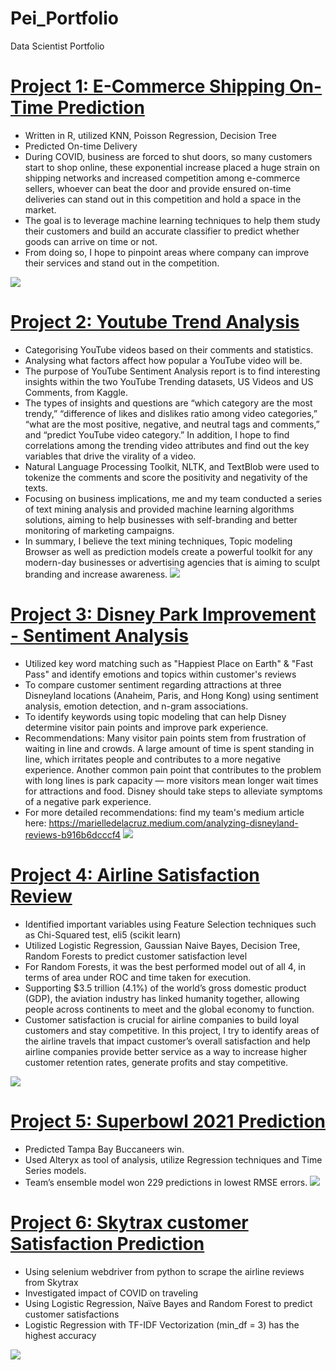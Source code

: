 # Pei_Portfolio
Data Scientist Portfolio

# [Project 1: E-Commerce Shipping On-Time Prediction](https://github.com/ChengpeiLIu/Pei_Portfolio/tree/main/E-Commerce%20On-time%20Delivery%20Prediction)
* Written in R, utilized KNN, Poisson Regression, Decision Tree 
* Predicted On-time Delivery
* During COVID, business are forced to shut doors, so many customers start to shop online, these exponential increase placed a huge strain on shipping networks and increased competition among e-commerce sellers, whoever can beat the door and provide ensured on-time deliveries can stand out in this competition and hold a space in the market. 
* The goal is to leverage machine learning techniques to help them study their customers and build an accurate classifier to predict whether goods can arrive on time or not.
* From doing so, I hope to pinpoint areas where company can improve their services and stand out in the competition.

![](/images/9.jpeg)


# [Project 2: Youtube Trend Analysis](https://github.com/ChengpeiLIu/Pei_Portfolio/tree/main/Youtube%20Trend%20Analysis)
* Categorising YouTube videos based on their comments and statistics.
* Analysing what factors affect how popular a YouTube video will be.
* The purpose of YouTube Sentiment Analysis report is to find interesting insights within the two YouTube Trending datasets, US Videos and US Comments, from Kaggle.
* The types of insights and questions are “which category are the most trendy,” “difference of likes and dislikes ratio among video categories,” “what are the most positive, negative, and neutral tags and comments,” and “predict YouTube video category.” In addition, I hope to find correlations among the trending video attributes and find out the key variables that drive the virality of a video. 
* Natural Language Processing Toolkit, NLTK, and TextBlob were used to tokenize the comments and score the positivity and negativity of the texts. 
* Focusing on business implications, me and my team conducted a series of text mining analysis and provided machine learning algorithms solutions, aiming to help businesses with self-branding and better monitoring of marketing campaigns.
* In summary, I believe the text mining techniques, Topic modeling Browser as well as prediction models create a powerful toolkit for any modern-day businesses or advertising agencies that is aiming to sculpt branding and increase awareness.
![](/images/3.png)

# [Project 3: Disney Park Improvement - Sentiment Analysis](https://github.com/ChengpeiLIu/Pei_Portfolio/tree/main/Disney%20Park%20Improvement)
* Utilized key word matching such as "Happiest Place on Earth" & "Fast Pass" and identify emotions and topics within customer's reviews
* To compare customer sentiment regarding attractions at three Disneyland locations (Anaheim, Paris, and Hong Kong) using sentiment analysis, emotion detection, and n-gram associations. 
* To identify keywords using topic modeling that can help Disney determine visitor pain points and improve park experience. 
* Recommendations: Many visitor pain points stem from frustration of waiting in line and crowds. A large amount of time is spent standing in line, which irritates people and contributes to a more negative experience. Another common pain point that contributes to the problem with long lines is park capacity — more visitors mean longer wait times for attractions and food. Disney should take steps to alleviate symptoms of a negative park experience. 
* For more detailed recommendations: find my team's medium article here: https://marielledelacruz.medium.com/analyzing-disneyland-reviews-b916b6dcccf4
![](/images/7.png)





# [Project 4: Airline Satisfaction Review](https://github.com/ChengpeiLIu/Pei_Portfolio/tree/main/Airline%20Passenger%20Satisfaction%20Prediction)
* Identified important variables using Feature Selection techniques such as Chi-Squared test, eli5 (scikit learn)
* Utilized Logistic Regression, Gaussian Naive Bayes, Decision Tree, Random Forests to predict customer satisfaction level
* For Random Forests, it was the best performed model out of all 4, in terms of area under ROC and time taken for execution.
* Supporting $3.5 trillion (4.1%) of the world’s gross domestic product (GDP), the aviation industry has linked humanity together, allowing people across continents to meet and the global economy to function. 
* Customer satisfaction is crucial for airline companies to build loyal customers and stay competitive. In this project, I try to identify areas of the airline travels that impact customer’s overall satisfaction and help airline companies provide better service as a way to increase higher customer retention rates, generate profits and stay competitive.

![](/images/5.jpeg)


# [Project 5: Superbowl 2021 Prediction](https://github.com/ChengpeiLIu/Pei_Portfolio/tree/main/Superbowl%20Prediction%202021)
* Predicted Tampa Bay Buccaneers win. 
* Used Alteryx as tool of analysis, utilize Regression techniques and Time Series models.
*	Team’s ensemble model won 229 predictions in lowest RMSE errors. 
![](/images/4.png)


# [Project 6: Skytrax customer Satisfaction Prediction](https://github.com/ChengpeiLIu/Pei_Portfolio/tree/main/Skytrax%20Airline%20Review) 
* Using selenium webdriver from python to scrape the airline reviews from Skytrax
* Investigated impact of COVID on traveling 
* Using Logistic Regression, Naïve Bayes and Random Forest to predict customer satisfactions 
* Logistic Regression with TF-IDF Vectorization (min_df = 3) has the highest accuracy


![](/images/6.png)



